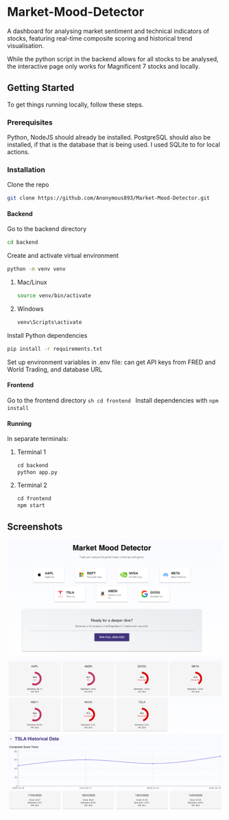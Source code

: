 # Market-Mood-Detector

A dashboard for analysing market sentiment and technical indicators of stocks, featuring real-time composite scoring and historical trend visualisation.

While the python script in the backend allows for all stocks to be analysed, the interactive page only works for Magnificent 7 stocks and locally.


<!-- GETTING STARTED -->
## Getting Started
To get things running locally, follow these steps.

### Prerequisites
Python, NodeJS should already be installed. PostgreSQL should also be installed, if that is the database that is being used. I used SQLite to for local actions.

### Installation

Clone the repo
   ```sh
   git clone https://github.com/Anonymous893/Market-Mood-Detector.git
   ```
#### Backend
Go to the backend directory
   ```sh
   cd backend
   ```
Create and activate virtual environment
   ```sh
   python -m venv venv
   ```

1. Mac/Linux
   ```sh
   source venv/bin/activate
   ```
2. Windows
   ```sh
   venv\Scripts\activate
   ```

Install Python dependencies
   ```sh
   pip install -r requirements.txt
   ```

Set up environment variables in .env file: can get API keys from FRED and World Trading, and database URL

#### Frontend
Go to the frontend directory
    ```sh
    cd frontend
    ```
Install dependencies with
    ```
    npm install
    ```

#### Running
In separate terminals:
1. Terminal 1
    ```
    cd backend
    python app.py
    ```
2. Terminal 2
    ```
    cd frontend
    npm start
    ```

<!-- USAGE EXAMPLES -->
## Screenshots
![Start Page][home-screenshot]
![Analysis Page][analyse-screenshot]
![Specific Stock Page][specific-screenshot]

<!-- MARKDOWN LINKS & IMAGES -->
[home-screenshot]: screenshots/home.png
[analyse-screenshot]: screenshots/analyse.png
[specific-screenshot]: screenshots/specific.png